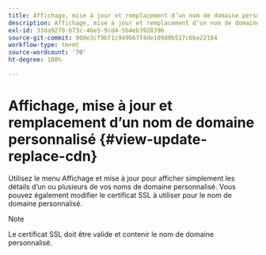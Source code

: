 ```yaml
---
title: Affichage, mise à jour et remplacement d’un nom de domaine personnalisé
description: Affichage, mise à jour et remplacement d’un nom de domaine personnalisé
exl-id: 33da9270-b73c-46e5-9cd4-5b4eb3928396
source-git-commit: 90de3cf9bf1c949667f4de109d0b517c6be22184
workflow-type: tm+mt
source-wordcount: '70'
ht-degree: 100%

---
```


# Affichage, mise à jour et remplacement d’un nom de domaine personnalisé {#view-update-replace-cdn}

Utilisez le menu Affichage et mise à jour pour afficher simplement les détails d’un ou plusieurs de vos noms de domaine personnalisé.
Vous pouvez également modifier le certificat SSL à utiliser pour le nom de domaine personnalisé.

>[!NOTE]
>Le certificat SSL doit être valide et contenir le nom de domaine personnalisé.

